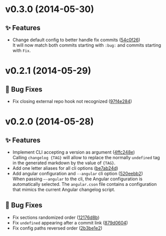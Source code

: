 <a name="v0.3.0"></a>
# v0.3.0 (2014-05-30)

## :sparkles: Features

- Change default config to better handle fix commits ([54c0f26](https://github.com/abe33/changelog-gen/commit/54c0f2621ff95b67a2bf6964b565119d956a3272))
  <br>It will now match both commits starting with `:bug:` and commits starting with `Fix`.

<a name="v0.2.1"></a>
# v0.2.1 (2014-05-29)

## :bug: Bug Fixes

- Fix closing external repo hook not recognized ([97f4e284](https://github.com/abe33/changelog-gen/commit/97f4e28452cb0f013a3c4676a921eb2c148844ab))

<a name="v0.2.0"></a>
# v0.2.0 (2014-05-28)

## :sparkles: Features

- Implement CLI accepting a version as argument ([4ffc248e](https://github.com/abe33/changelog-gen/commit/4ffc248e16f22de82455e2be4de8b0aea0da3f77))  <br>Calling `changelog {TAG}` will allow to replace the normally
  `undefined` tag in the generated markdown by the value of
  `{TAG}`.
- Add one letter aliases for all cli options ([be7ab24d](https://github.com/abe33/changelog-gen/commit/be7ab24df7a8a51b2bc37481ec7a16cdb25e8073))
- Add angular configuration and `--angular` cli option ([520eebb2](https://github.com/abe33/changelog-gen/commit/520eebb263f347775db4318d3ef5de5a49d19113))  <br>When passing `—-angular` to the cli, the Angular configuration
  is automatically selected.
  The `angular.cson` file contains a configuration that mimics the
  current Angular changelog script.

## :bug: Bug Fixes

- Fix sections randomized order ([12176d8b](https://github.com/abe33/changelog-gen/commit/12176d8b5fa8476e49f110ebd726a2ca6c4a53db))
- Fix `undefined` appearing after a commit link ([879d0604](https://github.com/abe33/changelog-gen/commit/879d0604139cf5fb40c4c0278a65bdd3ad0540f5))
- Fix config paths reversed order ([2b3be1e2](https://github.com/abe33/changelog-gen/commit/2b3be1e2fa26e0ef5a490fa0e5de63a8c6aa707f))
